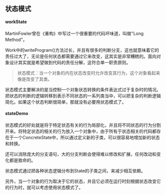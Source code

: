 ## 状态模式

#### workState
MartinFowler曾在《重构》中写过一个很重要的代码坏味道，叫做"Long Method"。

Work中的writeProgram()方法过长，并且有很多的判断分支，这也就意味着它的责任过大了，无论是任何状态都需要通过它来改变，这其实是非常糟糕的。面向对象设计其实就是希望做到代码的责任分解，这符合单一职责原则。

> 状态模式：当一个对象的内在状态改变时允许改变其行为，这个对象看起来像是改变了其类。

状态模式主要解决的是当控制一个对象状态转换的条件表达式过于复杂时的情况。把状态的判断的逻辑转移到表示不同状态的一系列类当中，可以把复杂的判断逻辑简化。如果这个状态判断很简单，那就没有必要用状态模式了。


#### stateDemo
状态模式的好处就是将于特定状态有关的行为局部化，并且将不同状态的行为分割开来。将特定状态的相关的行为放入一个对象中，由于所有于状态相关的代码都存在于一个ConcreteState中，所以通过定义新的子类，可以很容易地增加新的状态和转换。

还可以消除庞大的分支语句，大的分支判断会使得难以修改和扩展，任何改动和变化都是致命的。

状态模式通过把各种状态逻辑分布到State的子类之间，来减少相互依赖。

另外，当一个对象的行为取决于它的状态，并且它必须在运行时刻根据状态改变它的行为时，就可以考虑使用状态模式了。




